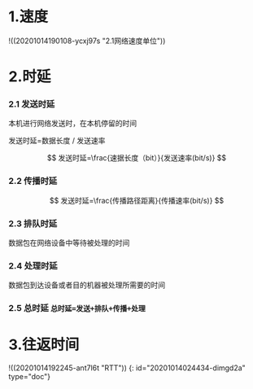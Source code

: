 # 1.速度

!((20201014190108-ycxj97s "2.1网络速度单位"))

# 2.时延

### 2.1 发送时延

本机进行网络发送时，在本机停留的时间

发送时延=数据长度 / 发送速率

$$
发送时延=\frac{速据长度（bit）}{发送速率(bit/s)}
$$

### 2.2 传播时延

$$
发送时延=\frac{传播路径距离}{传播速率(bit/s)}
$$

### 2.3 排队时延

数据包在网络设备中等待被处理的时间

### 2.4 处理时延

数据包到达设备或者目的机器被处理所需要的时间

### 2.5 总时延 `总时延=发送+排队+传播+处理`

# 3.往返时间

!((20201014192245-ant7l6t "RTT"))
{: id="20201014024434-dimgd2a" type="doc"}
